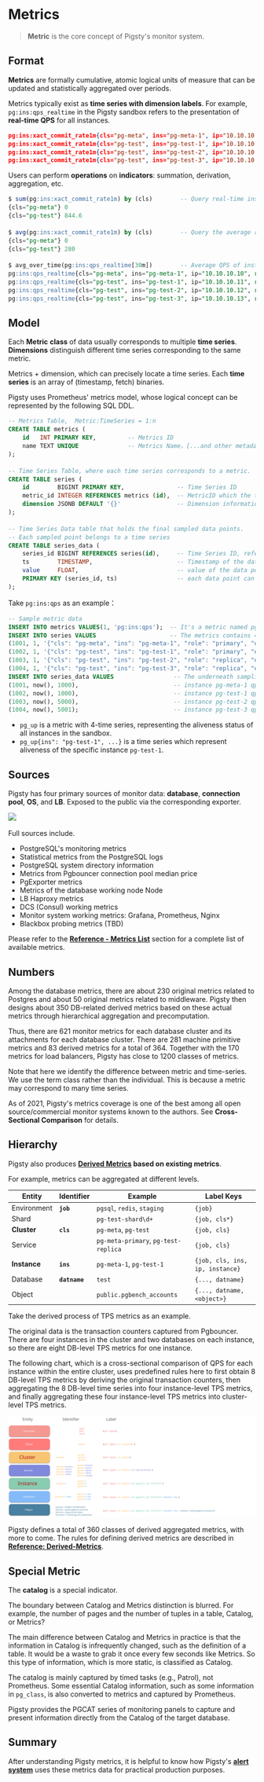 # Metrics

>  **Metric** is the core concept of Pigsty's monitor system.



## Format

**Metrics** are formally cumulative, atomic logical units of measure that can be updated and statistically aggregated over periods.

Metrics typically exist as **time series with dimension labels**. For example, `pg:ins:qps_realtime` in the Pigsty sandbox refers to the presentation of **real-time QPS** for all instances.

```json
pg:ins:xact_commit_rate1m{cls="pg-meta", ins="pg-meta-1", ip="10.10.10.10", role="primary"} 0
pg:ins:xact_commit_rate1m{cls="pg-test", ins="pg-test-1", ip="10.10.10.11", role="primary"} 327.6
pg:ins:xact_commit_rate1m{cls="pg-test", ins="pg-test-2", ip="10.10.10.12", role="replica"} 517.0
pg:ins:xact_commit_rate1m{cls="pg-test", ins="pg-test-3", ip="10.10.10.13", role="replica"} 0
```


Users can perform **operations** on **indicators**: summation, derivation, aggregation, etc. 

```sql
$ sum(pg:ins:xact_commit_rate1m) by (cls)        -- Query real-time instance QPS aggregated by cluster
{cls="pg-meta"} 0
{cls="pg-test"} 844.6

$ avg(pg:ins:xact_commit_rate1m) by (cls)        -- Query the average real-time instance QPS of all instances in each cluster
{cls="pg-meta"} 0
{cls="pg-test"} 280

$ avg_over_time(pg:ins:qps_realtime[30m])        -- Average QPS of instances in the last 30 minutes
pg:ins:qps_realtime{cls="pg-meta", ins="pg-meta-1", ip="10.10.10.10", role="primary"} 0
pg:ins:qps_realtime{cls="pg-test", ins="pg-test-1", ip="10.10.10.11", role="primary"} 130
pg:ins:qps_realtime{cls="pg-test", ins="pg-test-2", ip="10.10.10.12", role="replica"} 100
pg:ins:qps_realtime{cls="pg-test", ins="pg-test-3", ip="10.10.10.13", role="replica"} 0
```



## Model

Each **Metric** **class** of data usually corresponds to multiple **time series**. **Dimensions** distinguish different time series corresponding to the same metric.

Metrics + dimension, which can precisely locate a time series. Each **time series** is an array of (timestamp, fetch) binaries.

Pigsty uses Prometheus' metrics model, whose logical concept can be represented by the following SQL DDL.


```sql
-- Metrics Table,  Metric:TimeSeries = 1:n
CREATE TABLE metrics (
    id   INT PRIMARY KEY,         -- Metrics ID
    name TEXT UNIQUE              -- Metrics Name，[...and other metadata such as type]
);

-- Time Series Table, where each time series corresponds to a metric.
CREATE TABLE series (
    id        BIGINT PRIMARY KEY,               -- Time Series ID 
    metric_id INTEGER REFERENCES metrics (id),  -- MetricID which the time series belonged, refer metrics(id)
    dimension JSONB DEFAULT '{}'                -- Dimension information in the form of k-v pair
);

-- Time Series Data table that holds the final sampled data points. 
-- Each sampled point belongs to a time series 
CREATE TABLE series_data (
    series_id BIGINT REFERENCES series(id),     -- Time Series ID, refer series(id)
    ts        TIMESTAMP,                        -- Timestamp of the data point
    value     FLOAT,                            -- value of the data point
    PRIMARY KEY (series_id, ts)                 -- each data point can be identified by time series id and timestamp
);
```

Take `pg:ins:qps` as an example：

```sql
-- Sample metric data
INSERT INTO metrics VALUES(1, 'pg:ins:qps');  -- It's a metric named pg:ins:qps, type GAUGE
INSERT INTO series VALUES                     -- The metrics contains 4 time-series, distinguished by dimension labels
(1001, 1, '{"cls": "pg-meta", "ins": "pg-meta-1", "role": "primary", "other": "..."}'),
(1002, 1, '{"cls": "pg-test", "ins": "pg-test-1", "role": "primary", "other": "..."}'),
(1003, 1, '{"cls": "pg-test", "ins": "pg-test-2", "role": "replica", "other": "..."}'),
(1004, 1, '{"cls": "pg-test", "ins": "pg-test-3", "role": "replica", "other": "..."}');
INSERT INTO series_data VALUES                 -- The underneath sampling data point
(1001, now(), 1000),                           -- instance pg-meta-1 qps 1000 at this moment
(1002, now(), 1000),                           -- instance pg-test-1 qps 1000 at this moment
(1003, now(), 5000),                           -- instance pg-test-2 qps 5000 at this moment
(1004, now(), 5001);                           -- instance pg-test-3 qps 5000 at this moment
```

* `pg_up` is a metric with 4-time series, representing the aliveness status of all instances in the sandbox.
* `pg_up{ins": "pg-test-1", ...}` is a time series which represent aliveness of the specific instance `pg-test-1`.





## Sources

Pigsty has four primary sources of monitor data: **database**, **connection pool**, **OS**, and **LB**. Exposed to the public via the corresponding exporter.

![](![](./_media/metrics_source.png))


Full sources include.

* PostgreSQL's monitoring metrics
* Statistical metrics from the PostgreSQL logs
* PostgreSQL system directory information
* Metrics from Pgbouncer connection pool median price
* PgExporter metrics
* Metrics of the database working node Node
* LB Haproxy metrics
* DCS (Consul) working metrics
* Monitor system working metrics: Grafana, Prometheus, Nginx
* Blackbox probing metrics (TBD)

Please refer to the [**Reference - Metrics List**](#merics) section for a complete list of available metrics.



## Numbers

Among the database metrics, there are about 230 original metrics related to Postgres and about 50 original metrics related to middleware. Pigsty then designs about 350 DB-related derived metrics based on these actual metrics through hierarchical aggregation and precomputation.

Thus, there are 621 monitor metrics for each database cluster and its attachments for each database cluster. There are 281 machine primitive metrics and 83 derived metrics for a total of 364. Together with the 170 metrics for load balancers, Pigsty has close to 1200 classes of metrics.

Note that here we identify the difference between metric and time-series.
We use the term class rather than the individual. This is because a metric may correspond to many time series.

As of 2021, Pigsty's metrics coverage is one of the best among all open source/commercial monitor systems known to the authors. See **Cross-Sectional Comparison** for details.



## Hierarchy

Pigsty also produces **[Derived Metrics](#special-metric) based on existing metrics**.

For example, metrics can be aggregated at different levels.

| Entity       | Identifier    | Example                              | Label Keys                      |
| ------------ | ------------- | ------------------------------------ | ------------------------------- |
| Environment  | **`job`**     | `pgsql`, `redis`, `staging`          | `{job}`                         |
| Shard        |               | `pg-test-shard\d+`                   | `{job, cls*}`                   |
| **Cluster**  | **`cls`**     | `pg-meta`, `pg-test`                 | `{job, cls}`                    |
| Service      |               | `pg-meta-primary`, `pg-test-replica` | `{job, cls}`                    |
| **Instance** | **`ins`**     | `pg-meta-1`, `pg-test-1`             | `{job, cls, ins, ip, instance}` |
| Database     | **`datname`** | `test`                               | `{..., datname}`                |
| Object       |               | `public.pgbench_accounts`            | `{..., datname, <object>}`      |

Take the derived process of TPS metrics as an example.

The original data is the transaction counters captured from Pgbouncer. There are four instances in the cluster and two databases on each instance, so there are eight DB-level TPS metrics for one instance.

The following chart, which is a cross-sectional comparison of QPS for each instance within the entire cluster, uses predefined rules here to first obtain 8 DB-level TPS metrics by deriving the original transaction counters, then aggregating the 8 DB-level time series into four instance-level TPS metrics, and finally aggregating these four instance-level TPS metrics into cluster-level TPS metrics.

![](./_media/LABELS.svg)


Pigsty defines a total of 360 classes of derived aggregated metrics, with more to come. The rules for defining derived metrics are described in  [**Reference: Derived-Metrics**](#special-meric).



## Special Metric

The **catalog** is a special indicator.

The boundary between Catalog and Metrics distinction is blurred. For example, the number of pages and the number of tuples in a table, Catalog, or Metrics?

The main difference between Catalog and Metrics in practice is that the information in Catalog is infrequently changed, such as the definition of a table. It would be a waste to grab it once every few seconds like Metrics. So this type of information, which is more static, is classified as Catalog.

The catalog is mainly captured by timed tasks (e.g., Patrol), not Prometheus. Some essential Catalog information, such as some information in `pg_class`, is also converted to metrics and captured by Prometheus.

Pigsty provides the PGCAT series of monitoring panels to capture and present information directly from the Catalog of the target database.





## Summary

After understanding Pigsty metrics, it is helpful to know how Pigsty's [**alert system**](r-alert.md) uses these metrics data for practical production purposes.

